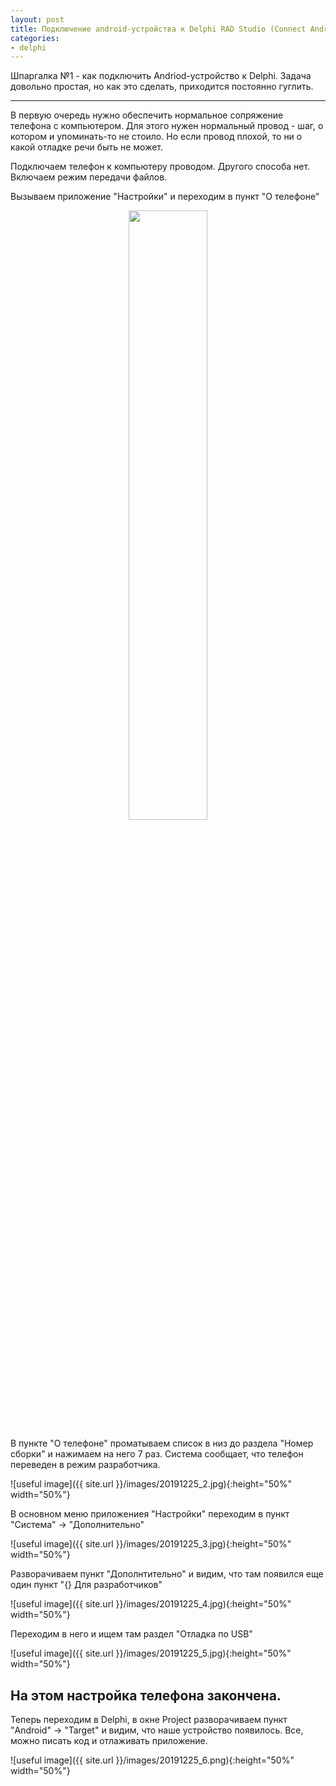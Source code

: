 ```yaml
---
layout: post
title: Подключение android-устройства к Delphi RAD Studio (Connect Android device to Delphi RAD Studio).
categories: 
- delphi
---
```


Шпаргалка №1 - как подключить Andriod-устройство к Delphi.
Задача довольно простая, но как это сделать, приходится постоянно гуглить.

---

В первую очередь нужно обеспечить нормальное сопряжение телефона с компьютером. Для этого нужен нормальный провод - шаг, 
о котором и упоминать-то не стоило. Но если провод плохой, то ни о какой отладке речи быть не может.

Подключаем телефон к компьютеру проводом. Другого способа нет. Включаем режим передачи файлов.

Вызываем приложение "Настройки" и переходим в пункт "О телефоне"

<p align="center">
  <!--- ![useful image]({{ site.url }}/images/20191225_1.jpg){:height="50%" width="50%"} --->
   <img src="{{ site.url }}/images/20191225_1.jpg" style="width: 50%;; height: 50%;">
</p>
  
В пункте "О телефоне" проматываем список в низ до раздела "Номер сборки" и нажимаем на него 7 раз.
Система сообщает, что телефон переведен в режим разработчика.

![useful image]({{ site.url }}/images/20191225_2.jpg){:height="50%" width="50%"}  

В основном меню приложениея "Настройки" переходим в пункт "Система" -> "Дополнительно"

![useful image]({{ site.url }}/images/20191225_3.jpg){:height="50%" width="50%"}  

Разворачиваем пункт "Дополнтительно" и видим, что там появился еще один пункт "{} Для разработчиков"

![useful image]({{ site.url }}/images/20191225_4.jpg){:height="50%" width="50%"}  

Переходим в него и ищем там раздел "Отладка по USB"

![useful image]({{ site.url }}/images/20191225_5.jpg){:height="50%" width="50%"}  

## На этом настройка телефона закончена.

Теперь переходим в Delphi, в окне Project разворачиваем пункт "Android" -> "Target" и видим, что наше устройство появилось.
Все, можно писать код и отлаживать приложение.

![useful image]({{ site.url }}/images/20191225_6.png){:height="50%" width="50%"}  
